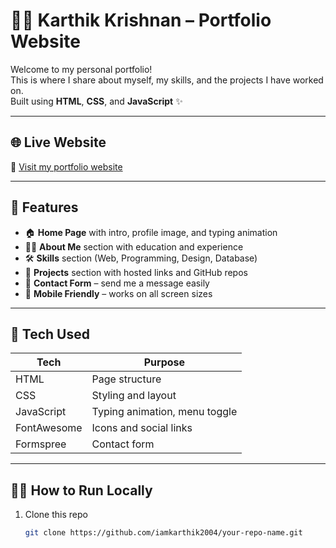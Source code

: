 # 👨‍💻 Karthik Krishnan – Portfolio Website

Welcome to my personal portfolio!  
This is where I share about myself, my skills, and the projects I have worked on.  
Built using **HTML**, **CSS**, and **JavaScript** ✨

---

## 🌐 Live Website

🔗 [Visit my portfolio website](https://karthikkk-portfolyo.vercel.app)  

---

## 📌 Features

- 🏠 **Home Page** with intro, profile image, and typing animation  
- 🙋‍♂️ **About Me** section with education and experience  
- 🛠️ **Skills** section (Web, Programming, Design, Database)  
- 📁 **Projects** section with hosted links and GitHub repos  
- 📩 **Contact Form** – send me a message easily  
- 📱 **Mobile Friendly** – works on all screen sizes  

---

## 🚀 Tech Used

| Tech       | Purpose              |
|------------|----------------------|
| HTML       | Page structure        |
| CSS        | Styling and layout    |
| JavaScript | Typing animation, menu toggle |
| FontAwesome| Icons and social links |
| Formspree  | Contact form          |

---

## 🧑‍💻 How to Run Locally

1. Clone this repo  
   ```bash
   git clone https://github.com/iamkarthik2004/your-repo-name.git
